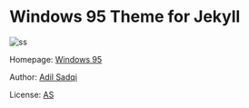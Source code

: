 # Windows 95 Theme for Jekyll

![ss](https://github.com/h01000110/windows-95/raw/gh-pages/screenshot_2.png)

Homepage: [Windows 95](https://win.asadqi.com)


Author: [Adil Sadqi](https://github.com/AdilSadqi)

License: [AS](https://github.com/AdilSadqi)

